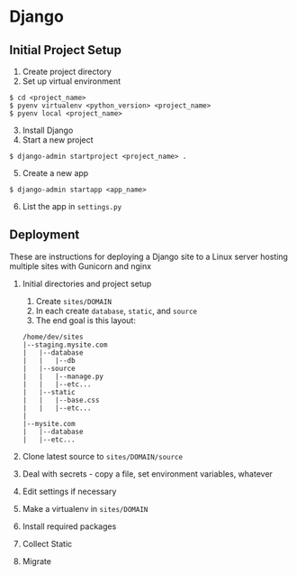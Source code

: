 # Django

## Initial Project Setup

1. Create project directory
2. Set up virtual environment 

```shell
$ cd <project_name>
$ pyenv virtualenv <python_version> <project_name>
$ pyenv local <project_name>
```

3. Install Django
4. Start a new project

```shell
$ django-admin startproject <project_name> .
```

5. Create a new app

```shell
$ django-admin startapp <app_name>
```

6. List the app in `settings.py`

## Deployment

These are instructions for deploying a Django site to a Linux server hosting multiple sites with Gunicorn and nginx

1. Initial directories and project setup

   1. Create `sites/DOMAIN`
   2. In each create `database`, `static`, and `source`
   3. The end goal is this layout:

   ```
   /home/dev/sites
   |--staging.mysite.com
   |   |--database
   |   |   |--db
   |   |--source   
   |   |   |--manage.py
   |   |   |--etc...
   |   |--static
   |   |   |--base.css
   |   |   |--etc...
   |
   |--mysite.com
   |   |--database
   |   |--etc...
   ```

2. Clone latest source to `sites/DOMAIN/source`
3. Deal with secrets - copy a file, set environment variables, whatever
4. Edit settings if necessary
5. Make a virtualenv in `sites/DOMAIN`
6. Install required packages
7. Collect Static
8. Migrate
